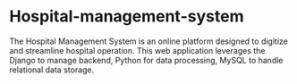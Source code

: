 # Hospital-management-system
The Hospital Management System is an online platform designed to digitize and streamline hospital operation. This web application leverages the Django to manage backend, Python for data processing, MySQL to handle relational data storage.
